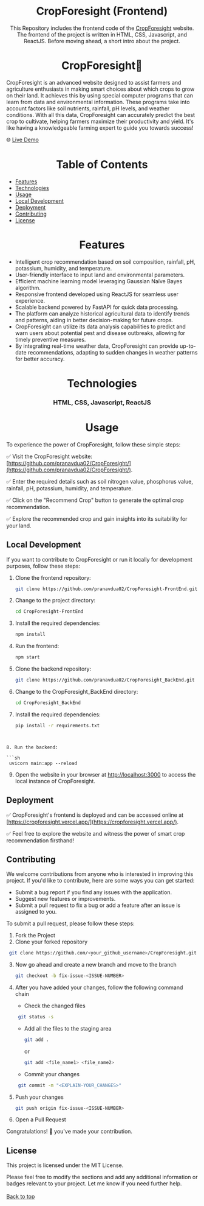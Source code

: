 <h1 align="center" id="top">CropForesight (Frontend)</h1>
<p align="center">This Repository includes the frontend code of the <a href="crop-foresight.vercel.app" >CropForesight</a> website. The frontend of the project is written in HTML, CSS, Javascript, and ReactJS. Before moving ahead, a short intro about the project.</p>

 <h1 align="center">CropForesight🌾</h1>
CropForesight is an advanced website designed to assist farmers and agriculture enthusiasts in making smart choices about which crops to grow on their land. It achieves this by using special computer programs that can learn from data and environmental information. These programs take into account factors like soil nutrients, rainfall, pH levels, and weather conditions. With all this data, CropForesight can accurately predict the best crop to cultivate, helping farmers maximize their productivity and yield. It's like having a knowledgeable farming expert to guide you towards success!
<br>

🌐 [Live Demo](crop-foresight.vercel.app)

 <h1 align="center">Table of Contents</h1>

- [Features](#features)
- [Technologies](#technologies)
- [Usage](#usage)
- [Local Development](#local-development)
- [Deployment](#deployment)
- [Contributing](#contributing)
- [License](#license)

<h1 align="center">Features</h1>

- Intelligent crop recommendation based on soil composition, rainfall, pH, potassium, humidity, and temperature.
- User-friendly interface to input land and environmental parameters.
- Efficient machine learning model leveraging Gaussian Naïve Bayes algorithm.
- Responsive frontend developed using ReactJS for seamless user experience.
- Scalable backend powered by FastAPI for quick data processing.
- The platform can analyze historical agricultural data to identify trends and patterns, aiding in better decision-making for future crops.
- CropForesight can utilize its data analysis capabilities to predict and warn users about potential pest and disease outbreaks, allowing for timely preventive measures.
- By integrating real-time weather data, CropForesight can provide up-to-date recommendations, adapting to sudden changes in weather patterns for better accuracy.

 <h1 align="center">Technologies</h1>

<h3 align="center">HTML, CSS, Javascript, ReactJS</h3>
 
 <h1 align="center">Usage</h1>

To experience the power of CropForesight, follow these simple steps:

✅ Visit the CropForesight website: [https://github.com/pranavdua02/CropForesight/](https://github.com/pranavdua02/CropForesight/).

✅ Enter the required details such as soil nitrogen value, phosphorus value, rainfall, pH, potassium, humidity, and temperature.

✅ Click on the "Recommend Crop" button to generate the optimal crop recommendation.

✅ Explore the recommended crop and gain insights into its suitability for your land.

## Local Development

If you want to contribute to CropForesight or run it locally for development purposes, follow these steps:

1. Clone the frontend repository:

   ```sh
   git clone https://github.com/pranavdua02/CropForesight-FrontEnd.git
   ```

2. Change to the project directory:

   ```sh
   cd CropForesight-FrontEnd
   ```

3. Install the required dependencies:

   ```sh
   npm install
   ```

4. Run the frontend:

   ```sh
   npm start
   ```

5. Clone the backend repository:

   ```sh
   git clone https://github.com/pranavdua02/CropForesight_BackEnd.git
   ```

6. Change to the CropForesight_BackEnd directory:

   ```sh
   cd CropForesight_BackEnd
   ```

7. Install the required dependencies:

   ```sh
   pip install -r requirements.txt
   ```

````


8. Run the backend:

```sh
 uvicorn main:app --reload
````

9. Open the website in your browser at [http://localhost:3000](http://localhost:3000) to access the local instance of CropForesight.

## Deployment

✅ CropForesight's frontend is deployed and can be accessed online at [https://cropforesight.vercel.app/](https://cropforesight.vercel.app/).

✅ Feel free to explore the website and witness the power of smart crop recommendation firsthand!

## Contributing

We welcome contributions from anyone who is interested in improving this project. If you'd like to contribute, here are some ways you can get started:

- Submit a bug report if you find any issues with the application.
- Suggest new features or improvements.
- Submit a pull request to fix a bug or add a feature after an issue is assigned to you.

To submit a pull request, please follow these steps:

1. Fork the Project
2. Clone your forked repository

```sh
 git clone https://github.com/<your_github_username>/CropForesight.git
```

3. Now go ahead and create a new branch and move to the branch
   ```sh
   git checkout -b fix-issue-<ISSUE-NUMBER>
   ```
4. After you have added your changes, follow the following command chain

   - Check the changed files

   ```sh
    git status -s
   ```

   - Add all the files to the staging area
     ```sh
     git add .
     ```
     or
     ```sh
     git add <file_name1> <file_name2>
     ```
   - Commit your changes

   ```sh
    git commit -m "<EXPLAIN-YOUR_CHANGES>"
   ```

5. Push your changes
   ```sh
   git push origin fix-issue-<ISSUE-NUMBER>
   ```
6. Open a Pull Request

Congratulations! 🎉 you've made your contribution.

## License

This project is licensed under the MIT License.

Please feel free to modify the sections and add any additional information or badges relevant to your project. Let me know if you need further help.
<br><br>
<a href="#top">Back to top</a>

</div>
